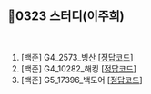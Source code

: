 ## 📘0323 스터디(이주희)
</br>

1. [백준] G4_2573_빙산 [[정답코드]()]
2. [백준] G4_10282_해킹 [[정답코드]()]
3. [백준] G5_17396_백도어 [[정답코드]()]
